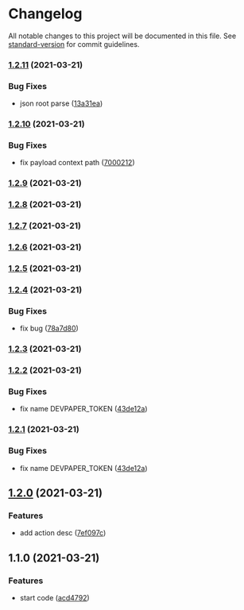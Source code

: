 # Changelog

All notable changes to this project will be documented in this file. See [standard-version](https://github.com/conventional-changelog/standard-version) for commit guidelines.

### [1.2.11](https://github.com/repapved/devpaper-post-action/compare/v1.2.10...v1.2.11) (2021-03-21)


### Bug Fixes

* json root parse ([13a31ea](https://github.com/repapved/devpaper-post-action/commit/13a31eae0c1e622b0f9b50e61bb20262ffb3fe41))

### [1.2.10](https://github.com/repapved/devpaper-post-action/compare/v1.2.9...v1.2.10) (2021-03-21)


### Bug Fixes

* fix payload context path ([7000212](https://github.com/repapved/devpaper-post-action/commit/70002121be7969b5da45cb1a7202a0fb7328e2f9))

### [1.2.9](https://github.com/repapved/devpaper-post-action/compare/v1.2.8...v1.2.9) (2021-03-21)

### [1.2.8](https://github.com/repapved/devpaper-post-action/compare/v1.2.7...v1.2.8) (2021-03-21)

### [1.2.7](https://github.com/repapved/devpaper-post-action/compare/v1.2.6...v1.2.7) (2021-03-21)

### [1.2.6](https://github.com/repapved/devpaper-post-action/compare/v1.2.5...v1.2.6) (2021-03-21)

### [1.2.5](https://github.com/repapved/devpaper-post-action/compare/v1.2.4...v1.2.5) (2021-03-21)

### [1.2.4](https://github.com/repapved/devpaper-post-action/compare/v1.2.3...v1.2.4) (2021-03-21)


### Bug Fixes

* fix bug ([78a7d80](https://github.com/repapved/devpaper-post-action/commit/78a7d80234f5ac8165e39c05b9c29e8a12cb61ff))

### [1.2.3](https://github.com/repapved/devpaper-post-action/compare/v1.2.2...v1.2.3) (2021-03-21)

### [1.2.2](https://github.com/repapved/devpaper-post-action/compare/v1.2.0...v1.2.2) (2021-03-21)


### Bug Fixes

* fix name DEVPAPER_TOKEN ([43de12a](https://github.com/repapved/devpaper-post-action/commit/43de12a8720165bc2519e363b41966d6444d47e6))

### [1.2.1](https://github.com/repapved/devpaper-post-action/compare/v1.2.0...v1.2.1) (2021-03-21)


### Bug Fixes

* fix name DEVPAPER_TOKEN ([43de12a](https://github.com/repapved/devpaper-post-action/commit/43de12a8720165bc2519e363b41966d6444d47e6))

## [1.2.0](https://github.com/repapved/devpaper-post-action/compare/v1.1.0...v1.2.0) (2021-03-21)


### Features

* add action desc ([7ef097c](https://github.com/repapved/devpaper-post-action/commit/7ef097c8b65129db181837b0e3e35eaa2de6f872))

## 1.1.0 (2021-03-21)


### Features

* start code ([acd4792](https://github.com/repapved/devpaper-post-action/commit/acd4792f92016a118b3fee82bc651203b2b30e2d))
